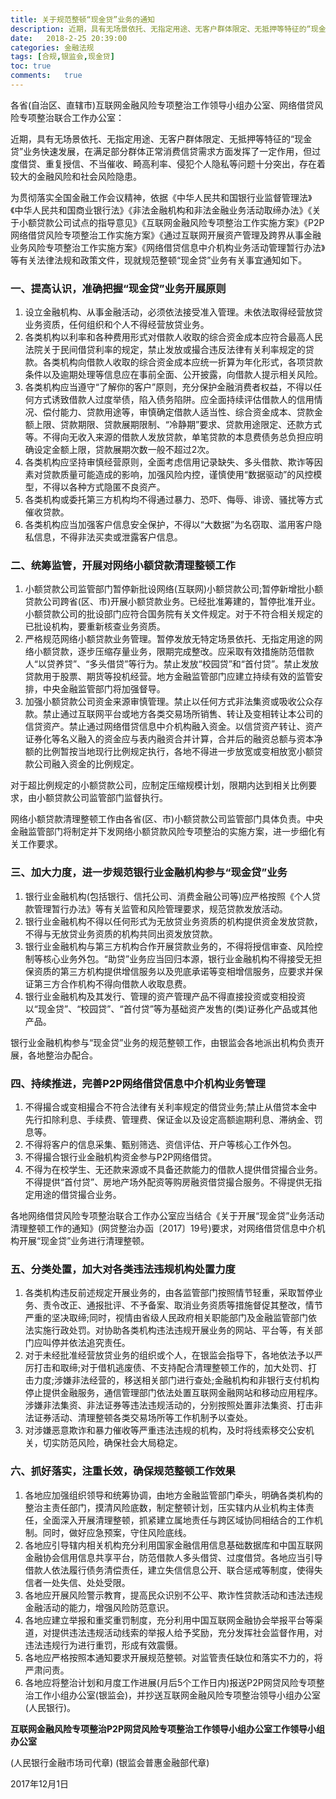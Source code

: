 ```yaml
---
title: 关于规范整顿“现金贷”业务的通知
description: 近期，具有无场景依托、无指定用途、无客户群体限定、无抵押等特征的“现金贷”业务快速发展，在满足部分群体正常消费信贷需求方面发挥了一定作用，但过度借贷、重复授信、不当催收、畸高利率、侵犯个人隐私等问题十分突出，存在着较大的金融风险和社会风险隐患。为贯彻落实全国金融工作会议精神，依据《中华人民共和国银行业监督管理法》《中华人民共和国商业银行法》《非法金融机构和非法金融业务活动取缔办法》《关于小额贷款公司试点的指导意见》《互联网金融风险专项整治工作实施方案》《P2P网络借贷风险专项整治工作实施方案》《通过互联网开展资产管理及跨界从事金融业务风险专项整治工作实施方案》《网络借贷信息中介机构业务活动管理暂行办法》等有关法律法规和政策文件，现就规范整顿“现金贷”业务有关事宜通知如下。
date:	2018-2-25 20:39:00
categories:	金融法规
tags: [合规,银监会,现金贷]
toc: true
comments:	true
---
```


各省(自治区、直辖市)互联网金融风险专项整治工作领导小组办公室、网络借贷风险专项整治联合工作办公室：

近期，具有无场景依托、无指定用途、无客户群体限定、无抵押等特征的“现金贷”业务快速发展，在满足部分群体正常消费信贷需求方面发挥了一定作用，但过度借贷、重复授信、不当催收、畸高利率、侵犯个人隐私等问题十分突出，存在着较大的金融风险和社会风险隐患。

为贯彻落实全国金融工作会议精神，依据《中华人民共和国银行业监督管理法》《中华人民共和国商业银行法》《非法金融机构和非法金融业务活动取缔办法》《关于小额贷款公司试点的指导意见》《互联网金融风险专项整治工作实施方案》《P2P网络借贷风险专项整治工作实施方案》《通过互联网开展资产管理及跨界从事金融业务风险专项整治工作实施方案》《网络借贷信息中介机构业务活动管理暂行办法》等有关法律法规和政策文件，现就规范整顿“现金贷”业务有关事宜通知如下。

### 一、提高认识，准确把握“现金贷”业务开展原则

1. 设立金融机构、从事金融活动，必须依法接受准入管理。未依法取得经营放贷业务资质，任何组织和个人不得经营放贷业务。
1. 各类机构以利率和各种费用形式对借款人收取的综合资金成本应符合最高人民法院关于民间借贷利率的规定，禁止发放或撮合违反法律有关利率规定的贷款。各类机构向借款人收取的综合资金成本应统一折算为年化形式，各项贷款条件以及逾期处理等信息应在事前全面、公开披露，向借款人提示相关风险。
1. 各类机构应当遵守“了解你的客户”原则，充分保护金融消费者权益，不得以任何方式诱致借款人过度举债，陷入债务陷阱。应全面持续评估借款人的信用情况、偿付能力、贷款用途等，审慎确定借款人适当性、综合资金成本、贷款金额上限、贷款期限、贷款展期限制、“冷静期”要求、贷款用途限定、还款方式等。不得向无收入来源的借款人发放贷款，单笔贷款的本息费债务总负担应明确设定金额上限，贷款展期次数一般不超过2次。
1. 各类机构应坚持审慎经营原则，全面考虑信用记录缺失、多头借款、欺诈等因素对贷款质量可能造成的影响，加强风险内控，谨慎使用“数据驱动”的风控模型，不得以各种方式隐匿不良资产。
1. 各类机构或委托第三方机构均不得通过暴力、恐吓、侮辱、诽谤、骚扰等方式催收贷款。
1. 各类机构应当加强客户信息安全保护，不得以“大数据”为名窃取、滥用客户隐私信息，不得非法买卖或泄露客户信息。

### 二、统筹监管，开展对网络小额贷款清理整顿工作

1. 小额贷款公司监管部门暂停新批设网络(互联网)小额贷款公司;暂停新增批小额贷款公司跨省(区、市)开展小额贷款业务。已经批准筹建的，暂停批准开业。小额贷款公司的批设部门应符合国务院有关文件规定。对于不符合相关规定的已批设机构，要重新核查业务资质。
1. 严格规范网络小额贷款业务管理。暂停发放无特定场景依托、无指定用途的网络小额贷款，逐步压缩存量业务，限期完成整改。应采取有效措施防范借款人“以贷养贷”、“多头借贷”等行为。禁止发放“校园贷”和“首付贷”。禁止发放贷款用于股票、期货等投机经营。地方金融监管部门应建立持续有效的监管安排，中央金融监管部门将加强督导。
1. 加强小额贷款公司资金来源审慎管理。禁止以任何方式非法集资或吸收公众存款。禁止通过互联网平台或地方各类交易场所销售、转让及变相转让本公司的信贷资产。禁止通过网络借贷信息中介机构融入资金。以信贷资产转让、资产证券化等名义融入的资金应与表内融资合并计算，合并后的融资总额与资本净额的比例暂按当地现行比例规定执行，各地不得进一步放宽或变相放宽小额贷款公司融入资金的比例规定。

对于超比例规定的小额贷款公司，应制定压缩规模计划，限期内达到相关比例要求，由小额贷款公司监管部门监督执行。

网络小额贷款清理整顿工作由各省(区、市)小额贷款公司监管部门具体负责。中央金融监管部门将制定并下发网络小额贷款风险专项整治的实施方案，进一步细化有关工作要求。

### 三、加大力度，进一步规范银行业金融机构参与“现金贷”业务

1. 银行业金融机构(包括银行、信托公司、消费金融公司等)应严格按照《个人贷款管理暂行办法》等有关监管和风险管理要求，规范贷款发放活动。
1. 银行业金融机构不得以任何形式为无放贷业务资质的机构提供资金发放贷款，不得与无放贷业务资质的机构共同出资发放贷款。
1. 银行业金融机构与第三方机构合作开展贷款业务的，不得将授信审查、风险控制等核心业务外包。“助贷”业务应当回归本源，银行业金融机构不得接受无担保资质的第三方机构提供增信服务以及兜底承诺等变相增信服务，应要求并保证第三方合作机构不得向借款人收取息费。
1. 银行业金融机构及其发行、管理的资产管理产品不得直接投资或变相投资以“现金贷”、“校园贷”、“首付贷”等为基础资产发售的(类)证券化产品或其他产品。

银行业金融机构参与“现金贷”业务的规范整顿工作，由银监会各地派出机构负责开展，各地整治办配合。

### 四、持续推进，完善P2P网络借贷信息中介机构业务管理

1. 不得撮合或变相撮合不符合法律有关利率规定的借贷业务;禁止从借贷本金中先行扣除利息、手续费、管理费、保证金以及设定高额逾期利息、滞纳金、罚息等。
1. 不得将客户的信息采集、甄别筛选、资信评估、开户等核心工作外包。
1. 不得撮合银行业金融机构资金参与P2P网络借贷。
1. 不得为在校学生、无还款来源或不具备还款能力的借款人提供借贷撮合业务。不得提供“首付贷”、房地产场外配资等购房融资借贷撮合服务。不得提供无指定用途的借贷撮合业务。

各地网络借贷风险专项整治联合工作办公室应当结合《关于开展“现金贷”业务活动清理整顿工作的通知》(网贷整治办函〔2017〕19号)要求，对网络借贷信息中介机构开展“现金贷”业务进行清理整顿。

### 五、分类处置，加大对各类违法违规机构处置力度

1. 各类机构违反前述规定开展业务的，由各监管部门按照情节轻重，采取暂停业务、责令改正、通报批评、不予备案、取消业务资质等措施督促其整改，情节严重的坚决取缔;同时，视情由省级人民政府相关职能部门及金融监管部门依法实施行政处罚。对协助各类机构违法违规开展业务的网站、平台等，有关部门应叫停并依法追究责任。
1. 对于未经批准经营放贷业务的组织或个人，在银监会指导下，各地依法予以严厉打击和取缔;对于借机逃废债、不支持配合清理整顿工作的，加大处罚、打击力度;涉嫌非法经营的，移送相关部门进行查处;金融机构和非银行支付机构停止提供金融服务，通信管理部门依法处置互联网金融网站和移动应用程序。涉嫌非法集资、非法证券等违法违规活动的，分别按照处置非法集资、打击非法证券活动、清理整顿各类交易场所等工作机制予以查处。
1. 对涉嫌恶意欺诈和暴力催收等严重违法违规的机构，及时将线索移交公安机关，切实防范风险，确保社会大局稳定。

### 六、抓好落实，注重长效，确保规范整顿工作效果

1. 各地应加强组织领导和统筹协调，由地方金融监管部门牵头，明确各类机构的整治主责任部门，摸清风险底数，制定整顿计划，压实辖内从业机构主体责任，全面深入开展清理整顿，抓紧建立属地责任与跨区域协同相结合的工作机制。同时，做好应急预案，守住风险底线。
1. 各地应引导辖内相关机构充分利用国家金融信用信息基础数据库和中国互联网金融协会信用信息共享平台，防范借款人多头借贷、过度借贷。各地应当引导借款人依法履行债务清偿责任，建立失信信息公开、联合惩戒等制度，使得失信者一处失信、处处受限。
1. 各地应开展风险警示教育，提高民众识别不公平、欺诈性贷款活动和违法违规金融活动的能力，增强风险防范意识。
1. 各地应建立举报和重奖重罚制度，充分利用中国互联网金融协会举报平台等渠道，对提供违法违规活动线索的举报人给予奖励，充分发挥社会监督作用，对违法违规行为进行重罚，形成有效震慑。
1. 各地应严格按照本通知要求开展规范整顿。对监管责任缺位和落实不力的，将严肃问责。
1. 各地应将整治计划和月度工作进展(月后5个工作日内)报送P2P网贷风险专项整治工作小组办公室(银监会)，并抄送互联网金融风险专项整治领导小组办公室(人民银行)。

**互联网金融风险专项整治P2P网贷风险专项整治工作领导小组办公室工作领导小组办公室**

(人民银行金融市场司代章) (银监会普惠金融部代章)

2017年12月1日
